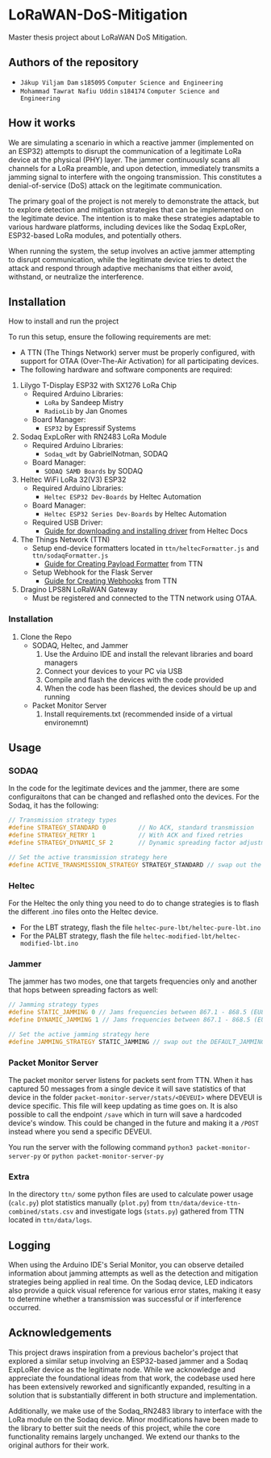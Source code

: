 # LoRaWAN-DoS-Mitigation

Master thesis project about LoRaWAN DoS Mitigation.

## Authors of the repository

- `Jákup Viljam Dam` `s185095` `Computer Science and Engineering`
- `Mohammad Tawrat Nafiu Uddin` `s184174` `Computer Science and Engineering`

## How it works

We are simulating a scenario in which a reactive jammer (implemented on an ESP32) attempts to disrupt the communication of a legitimate LoRa device at the physical (PHY) layer. The jammer continuously scans all channels for a LoRa preamble, and upon detection, immediately transmits a jamming signal to interfere with the ongoing transmission. This constitutes a denial-of-service (DoS) attack on the legitimate communication.

The primary goal of the project is not merely to demonstrate the attack, but to explore detection and mitigation strategies that can be implemented on the legitimate device. The intention is to make these strategies adaptable to various hardware platforms, including devices like the Sodaq ExpLoRer, ESP32-based LoRa modules, and potentially others.

When running the system, the setup involves an active jammer attempting to disrupt communication, while the legitimate device tries to detect the attack and respond through adaptive mechanisms that either avoid, withstand, or neutralize the interference.

## Installation

How to install and run the project

To run this setup, ensure the following requirements are met:

- A TTN (The Things Network) server must be properly configured, with support for OTAA (Over-The-Air Activation) for all participating devices.
- The following hardware and software components are required:

1. Lilygo T-Display ESP32 with SX1276 LoRa Chip
   - Required Arduino Libraries:
     - `LoRa` by Sandeep Mistry
     - `RadioLib` by Jan Gnomes
   - Board Manager:
     - `ESP32` by Espressif Systems
2. Sodaq ExpLoRer with RN2483 LoRa Module
   - Required Arduino Libraries:
     - `Sodaq_wdt` by GabrielNotman, SODAQ
   - Board Manager:
     - `SODAQ SAMD Boards` by SODAQ
3. Heltec WiFi LoRa 32(V3) ESP32 
    - Required Arduino Libraries:
      - `Heltec ESP32 Dev-Boards` by Heltec Automation
    - Board Manager:
      - `Heltec ESP32 Series Dev-Boards` by Heltec Automation
    - Required USB Driver:
      - [Guide for downloading and installing driver](https://docs.heltec.org/general/establish_serial_connection.html) from Heltec Docs
4. The Things Network (TTN)
   - Setup end-device formatters located in `ttn/heltecFormatter.js` and `ttn/sodaqFormatter.js`
      - [Guide for Creating Payload Formatter](https://www.thethingsindustries.com/docs/integrations/payload-formatters/create/) from TTN
   - Setup Webhook for the Flask Server
     - [Guide for Creating Webhooks](https://www.thethingsindustries.com/docs/integrations/webhooks/creating-webhooks/) from TTN
5. Dragino LPS8N LoRaWAN Gateway
   - Must be registered and connected to the TTN network using OTAA.

### Installation

1. Clone the Repo
   - SODAQ, Heltec, and Jammer
     1. Use the Arduino IDE and install the relevant libraries and board managers
     2. Connect your devices to your PC via USB
     3. Compile and flash the devices with the code provided
     4. When the code has been flashed, the devices should be up and running
   - Packet Monitor Server
     1. Install requirements.txt (recommended inside of a virtual environemnt)

## Usage

### SODAQ 
In the code for the legitimate devices and the jammer, there are some configuraitons that can be changed and reflashed onto the devices. For the Sodaq, it has the following:

```cpp
// Transmission strategy types
#define STRATEGY_STANDARD 0         // No ACK, standard transmission
#define STRATEGY_RETRY 1            // With ACK and fixed retries
#define STRATEGY_DYNAMIC_SF 2       // Dynamic spreading factor adjustment

// Set the active transmission strategy here
#define ACTIVE_TRANSMISSION_STRATEGY STRATEGY_STANDARD // swap out the STRATEGY_STANDARD
```

### Heltec
For the Heltec the only thing you need to do to change strategies is to flash the different .ino files onto the Heltec device. 

- For the LBT strategy, flash the file `heltec-pure-lbt/heltec-pure-lbt.ino`
- For the PALBT strategy, flash the file `heltec-modified-lbt/heltec-modified-lbt.ino`

### Jammer
The jammer has two modes, one that targets frequencies only and another that hops between spreading factors as well:

```cpp
// Jamming strategy types
#define STATIC_JAMMING 0 // Jams frequencies between 867.1 - 868.5 (EU863-870)
#define DYNAMIC_JAMMING 1 // Jams frequencies between 867.1 - 868.5 (EU863-870) and spreading factors 9 - 12

// Set the active jamming strategy here
#define JAMMING_STRATEGY STATIC_JAMMING // swap out the DEFAULT_JAMMING
```

### Packet Monitor Server
The packet monitor server listens for packets sent from TTN. When it has captured 50 messages from a single device it will save statistics of that device in the folder `packet-monitor-server/stats/<DEVEUI>` where DEVEUI is device specific. This file will keep updating as time goes on. It is also possible to call the endpoint `/save` which in turn will save a hardcoded device's window. This could be changed in the future and making it a `/POST` instead where you send a specific DEVEUI.

You run the server with the following command `python3 packet-monitor-server-py` or `python packet-monitor-server-py`

### Extra
In the directory `ttn/` some python files are used to calculate power usage (`calc.py`) plot statistics manually (`plot.py`) from `ttn/data/device-ttn-combined/stats.csv` and investigate logs (`stats.py`) gathered from TTN located in `ttn/data/logs`.

## Logging

When using the Arduino IDE's Serial Monitor, you can observe detailed information about jamming attempts as well as the detection and mitigation strategies being applied in real time. On the Sodaq device, LED indicators also provide a quick visual reference for various error states, making it easy to determine whether a transmission was successful or if interference occurred.

## Acknowledgements

This project draws inspiration from a previous bachelor's project that explored a similar setup involving an ESP32-based jammer and a Sodaq ExpLoRer device as the legitimate node. While we acknowledge and appreciate the foundational ideas from that work, the codebase used here has been extensively reworked and significantly expanded, resulting in a solution that is substantially different in both structure and implementation.

Additionally, we make use of the Sodaq_RN2483 library to interface with the LoRa module on the Sodaq device. Minor modifications have been made to the library to better suit the needs of this project, while the core functionality remains largely unchanged. We extend our thanks to the original authors for their work.

